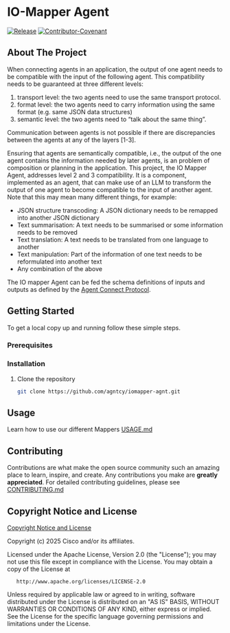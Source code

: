 # IO-Mapper Agent

[![Release](https://img.shields.io/github/v/release/agntcy/iomapper-agnt?display_name=tag)](CHANGELOG.md)
[![Contributor-Covenant](https://img.shields.io/badge/Contributor%20Covenant-2.1-fbab2c.svg)](CODE_OF_CONDUCT.md)

## About The Project

When connecting agents in an application, the output of one agent needs to be compatible with the input of the following agent. This compatibility needs to be guaranteed at three different levels:

1. transport level: the two agents need to use the same transport protocol.
2. format level: the two agents need to carry information using the same format (e.g. same JSON data structures)
3. semantic level: the two agents need to “talk about the same thing”.

Communication between agents is not possible if there are discrepancies between the agents at any of the layers [1-3].

Ensuring that agents are semantically compatible, i.e., the output of the one agent contains the information needed
by later agents, is an problem of composition or planning in the application. This project, the IO Mapper Agent,
addresses level 2 and 3 compatibility. It is a component, implemented as an agent, that can make use of an LLM
to transform the output of one agent to become compatible to the input of another agent. Note that this may mean
many different things, for example:

- JSON structure transcoding: A JSON dictionary needs to be remapped into another JSON dictionary
- Text summarisation: A text needs to be summarised or some information needs to be removed
- Text translation: A text needs to be translated from one language to another
- Text manipulation: Part of the information of one text needs to be reformulated into another text
- Any combination of the above

The IO mapper Agent can be fed the schema definitions of inputs and outputs as defined by the [Agent Connect Protocol](https://github.com/agntcy/acp-spec).

## Getting Started

To get a local copy up and running follow these simple steps.

### Prerequisites

### Installation

1. Clone the repository

   ```sh
   git clone https://github.com/agntcy/iomapper-agnt.git
   ```

## Usage

Learn how to use our different Mappers
[USAGE.md](_usage.md)

## Contributing

Contributions are what make the open source community such an amazing place to
learn, inspire, and create. Any contributions you make are **greatly
appreciated**. For detailed contributing guidelines, please see
[CONTRIBUTING.md](CONTRIBUTING.md)

## Copyright Notice and License

[Copyright Notice and License](./LICENSE)

Copyright (c) 2025 Cisco and/or its affiliates.

Licensed under the Apache License, Version 2.0 (the "License");
you may not use this file except in compliance with the License.
You may obtain a copy of the License at

       http://www.apache.org/licenses/LICENSE-2.0

Unless required by applicable law or agreed to in writing, software
distributed under the License is distributed on an "AS IS" BASIS,
WITHOUT WARRANTIES OR CONDITIONS OF ANY KIND, either express or implied.
See the License for the specific language governing permissions and
limitations under the License.
